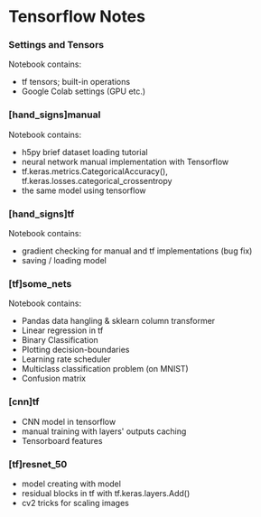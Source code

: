 # Tensorflow Notes

### Settings and Tensors
Notebook contains:
* tf tensors; built-in operations 
* Google Colab settings (GPU etc.)

### [hand_signs]manual
Notebook contains:
* h5py brief dataset loading tutorial 
* neural network manual implementation with Tensorflow
* tf.keras.metrics.CategoricalAccuracy(), tf.keras.losses.categorical_crossentropy
* the same model using tensorflow 

### [hand_signs]tf
Notebook contains:
* gradient checking for manual and tf implementations (bug fix)
* saving / loading model

### [tf]some_nets
Notebook contains:
* Pandas data hangling & sklearn column transformer
* Linear regression in tf
* Binary Classification 
* Plotting decision-boundaries
* Learning rate scheduler
* Multiclass classification problem (on MNIST)
* Confusion matrix

### [cnn]tf
* CNN model in tensorflow 
* manual training with layers' outputs caching
* Tensorboard features

### [tf]resnet_50
* model creating with model 
* residual blocks in tf with tf.keras.layers.Add()
* cv2 tricks for scaling images
